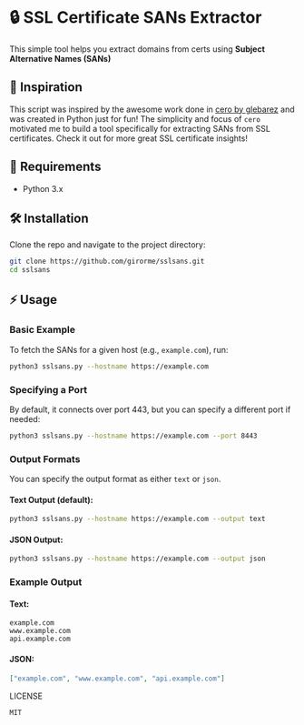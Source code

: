 # 🔒 SSL Certificate SANs Extractor

This simple tool helps you extract domains from certs using **Subject Alternative Names (SANs)**

## 🙌 Inspiration
This script was inspired by the awesome work done in [cero by glebarez](https://github.com/glebarez/cero) and was created in Python just for fun! The simplicity and focus of `cero` motivated me to build a tool specifically for extracting SANs from SSL certificates. Check it out for more great SSL certificate insights!

## 🔧 Requirements
- Python 3.x

## 🛠️ Installation
Clone the repo and navigate to the project directory:

```bash
git clone https://github.com/girorme/sslsans.git
cd sslsans
```

## ⚡ Usage

### Basic Example
To fetch the SANs for a given host (e.g., `example.com`), run:

```bash
python3 sslsans.py --hostname https://example.com
```

### Specifying a Port
By default, it connects over port 443, but you can specify a different port if needed:

```bash
python3 sslsans.py --hostname https://example.com --port 8443
```

### Output Formats
You can specify the output format as either `text` or `json`.

#### Text Output (default):
```bash
python3 sslsans.py --hostname https://example.com --output text
```

#### JSON Output:
```bash
python3 sslsans.py --hostname https://example.com --output json
```

### Example Output

#### Text:
```
example.com
www.example.com
api.example.com
```

#### JSON:
```json
["example.com", "www.example.com", "api.example.com"]
```

LICENSE
```
MIT
```
